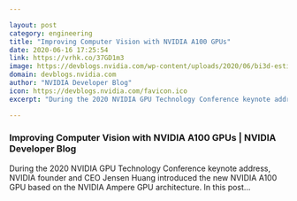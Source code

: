 ```yaml
---

layout: post
category: engineering
title: "Improving Computer Vision with NVIDIA A100 GPUs"
date: 2020-06-16 17:25:54
link: https://vrhk.co/37GD1m3
image: https://devblogs.nvidia.com/wp-content/uploads/2020/06/bi3d-estimate-binary-depth-2.png
domain: devblogs.nvidia.com
author: "NVIDIA Developer Blog"
icon: https://devblogs.nvidia.com/favicon.ico
excerpt: "During the 2020 NVIDIA GPU Technology Conference keynote address, NVIDIA founder and CEO Jensen Huang introduced the new NVIDIA A100 GPU based on the NVIDIA Ampere GPU architecture. In this post…"

---
```


### Improving Computer Vision with NVIDIA A100 GPUs | NVIDIA Developer Blog

During the 2020 NVIDIA GPU Technology Conference keynote address, NVIDIA founder and CEO Jensen Huang introduced the new NVIDIA A100 GPU based on the NVIDIA Ampere GPU architecture. In this post…
